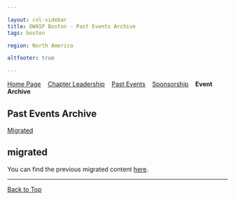 ```yaml
---

layout: col-sidebar
title: OWASP Boston - Past Events Archive
tags: boston

region: North America

altfooter: true

---
```


[Home Page](index.md)
&nbsp;&nbsp;&nbsp;[Chapter Leadership](leadership.md)
&nbsp;&nbsp;&nbsp;[Past Events](pastevents.md)
&nbsp;&nbsp;&nbsp;[Sponsorship](sponsorship.md)
&nbsp;&nbsp;&nbsp;<strong>Event Archive</strong>


## Past Events Archive ##

[Migrated](#migrated)  

## migrated ## 
You can find the previous migrated content [here](https://owasp.org/www-chapter-boston/migrated_content).

----
[Back to Top](#past-events-archive)
